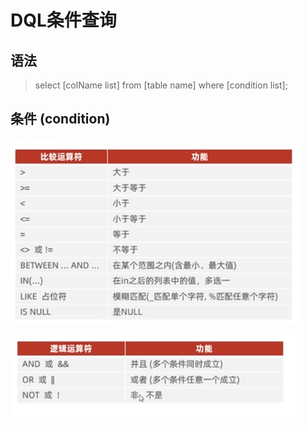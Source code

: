 # DQL条件查询

## 语法

>select [colName list] from [table name] where [condition list];

## 条件 (condition)

![比较运算符](./image/10_1.png "比较运算符")

![逻辑运算符](./image/10_2.png "逻辑运算符")


